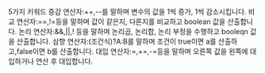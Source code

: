 5가지 키워드
증감 연산자:++,--를 말하며 변수의 값을 1씩 증가, 1씩 감소시킵니다.
비교 연산자:==,!=등을 말하며 값이 같은지, 다른지를 비교하고 boolean 값을 산출합니다.
논리 연산자:&&,||,! 등을 말하며 논리곱, 논리합, 논리 부정을 수행하고 booleqn 값을 산출합니다.
삼향 연산자:(조건식)?A:B를 말하며 조건이 true이면 a를 산출하고,false이면 b를 산출합니다.
대입 연산자:=,+=,-=등을 말하며 오른쪽 값을 왼쪽에 대입하거나 연산 후 대입합니다.